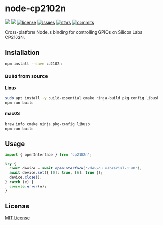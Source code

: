 node-cp2102n
==========

[![][npm-version]][npm-url] [![][npm-downloads]][npm-url] [![license][license-img]][license-url] [![issues][issues-img]][issues-url] [![stars][stars-img]][stars-url] [![commits][commits-img]][commits-url]

Cross-platform Node.js binding for controlling GPIOs on Silicon Labs CP2102N.

## Installation

```sh
npm install --save cp2102n
```

### Build from source

#### Linux

```sh
sudo apt install -y build-essential cmake ninja-build pkg-config libusb-1.0-0-dev
npm run build
```

#### macOS

```sh
brew info cmake ninja pkg-config libusb
npm run build
```

## Usage

```ts
import { openInterface } from 'cp2102n';

try {
  const device = await openInterface('/dev/cu.usbserial-1140');
  await device.set({ [0]: true, [6]: true });
  device.close();
} catch (e) {
  console.error(e);
}
```

## License

[MIT License](LICENSE)

[npm-version]: https://img.shields.io/npm/v/cp2102n.svg?style=flat-square
[npm-downloads]: https://img.shields.io/npm/dm/cp2102n.svg?style=flat-square
[npm-url]: https://www.npmjs.org/package/cp2102n
[license-img]: https://img.shields.io/github/license/xingrz/node-cp2102n?style=flat-square
[license-url]: LICENSE
[issues-img]: https://img.shields.io/github/issues/xingrz/node-cp2102n?style=flat-square
[issues-url]: https://github.com/xingrz/node-cp2102n/issues
[stars-img]: https://img.shields.io/github/stars/xingrz/node-cp2102n?style=flat-square
[stars-url]: https://github.com/xingrz/node-cp2102n/stargazers
[commits-img]: https://img.shields.io/github/last-commit/xingrz/node-cp2102n?style=flat-square
[commits-url]: https://github.com/xingrz/node-cp2102n/commits/master
